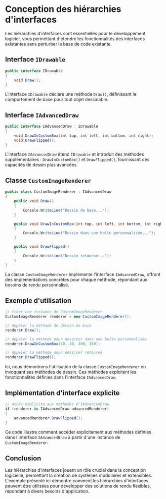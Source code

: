 # Conception des hiérarchies d'interfaces

Les hiérarchies d'interfaces sont essentielles pour le développement logiciel, vous permettant d'étendre les fonctionnalités des interfaces existantes sans perturber la base de code existante.

## Interface `IDrawable`

```csharp
public interface IDrawable
{
    void Draw();
}
```

L'interface `IDrawable` déclare une méthode `Draw()`, définissant le comportement de base pour tout objet dessinable.

## Interface `IAdvancedDraw`

```csharp
public interface IAdvancedDraw : IDrawable
{
    void DrawInCustomBox(int top, int left, int bottom, int right);
    void DrawFlipped();
}
```

L'interface `IAdvancedDraw` étend `IDrawable` et introduit des méthodes supplémentaires : `DrawInCustomBox()` et `DrawFlipped()`, fournissant des capacités de dessin plus avancées.

## Classe `CustomImageRenderer`

```csharp
public class CustomImageRenderer : IAdvancedDraw
{
    public void Draw()
    {
        Console.WriteLine("Dessin de base...");
    }

    public void DrawInCustomBox(int top, int left, int bottom, int right)
    {
        Console.WriteLine("Dessin dans une boîte personnalisée...");
    }

    public void DrawFlipped()
    {
        Console.WriteLine("Dessin retourné...");
    }
}
```

La classe `CustomImageRenderer` implémente l'interface `IAdvancedDraw`, offrant des implémentations concrètes pour chaque méthode, répondant aux besoins de rendu personnalisé.

## Exemple d'utilisation

```csharp
// Créer une instance de CustomImageRenderer
CustomImageRenderer renderer = new CustomImageRenderer();

// Appeler la méthode de dessin de base
renderer.Draw();

// Appeler la méthode pour dessiner dans une boîte personnalisée
renderer.DrawInCustomBox(30, 30, 300, 350);

// Appeler la méthode pour dessiner retourné
renderer.DrawFlipped();
```

Ici, nous démontrons l'utilisation de la classe `CustomImageRenderer` en invoquant ses méthodes de dessin. Ces méthodes exploitent les fonctionnalités définies dans l'interface `IAdvancedDraw`.

## Implémentation d'interface explicite

```csharp
// Accès explicite aux méthodes d'IAdvancedDraw
if (renderer is IAdvancedDraw advancedRenderer)
{
    advancedRenderer.DrawFlipped();
}
```

Ce code illustre comment accéder explicitement aux méthodes définies dans l'interface `IAdvancedDraw` à partir d'une instance de `CustomImageRenderer`.

## Conclusion

Les hiérarchies d'interfaces jouent un rôle crucial dans la conception logicielle, permettant la création de systèmes modulaires et extensibles. L'exemple présenté ici démontre comment les hiérarchies d'interfaces peuvent être utilisées pour développer des solutions de rendu flexibles, répondant à divers besoins d'application.